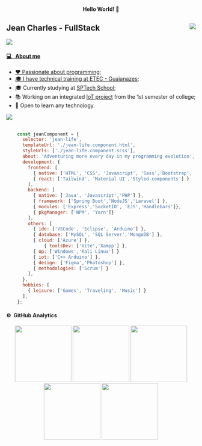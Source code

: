 


<h4 align="center"> Hello World! 👋 </h4>

## Jean Charles - FullStack <img src="https://komarev.com/ghpvc/?username=jeancharlesx64&color=539BF5" align="right">
<a href="https://github.com/DenverCoder1/readme-typing-svg"><img src="https://readme-typing-svg.herokuapp.com?&font=IBM+Plex+Sans&color=&size=20&lines=Software+Developer+and+Analyst;" />

#### 💻 &nbsp; About me
- ❤ Passionate about programming;
- 🎓 I have technical training at [ETEC - Guaianazes](https://www.cps.sp.gov.br/etecs/etec-de-guaianazes-guaianazes/);
- 🎓 Currently studying at [SPTech School](https://www.sptech.school/);
- 📚 Working on an integrated [IoT project](https://github.com/soytech-solutions) from the 1st semester of college;
- 🌱 Open to learn any technology.

<img src="https://user-images.githubusercontent.com/73097560/115834477-dbab4500-a447-11eb-908a-139a6edaec5c.gif"><br><br>

```javascript 
	const jeanComponent = {
	  selector: 'jean-life',
	  templateUrl: './jean-life.component.html',
	  styleUrls: ['./jean-life.component.scss'],
	  about: 'Adventuring more every day in my programming evolution',
	  development: {
	    frontend: [
	      { native: ['HTML', 'CSS', 'Javascript', 'Sass','Bootstrap', 'Materialize'] },
	      { react: ['Tailwind', 'Material UI','Styled-components'] }
	    ],
	    backend: [
	      { native: ['Java', 'Javascript','PHP'] },
	      { framework: ['Spring Boot','NodeJS','Laravel'] },
	      { modules: ['Express','SocketIO', 'EJS','Handlebars']},
	      { pkgManager: ['NPM', 'Yarn']}
	    ],
	    others: [
	      { ide: ['VSCode', 'Eclipse', 'Arduino'] },
	      { database: ['MySQL', 'SQL Server','MongoDB'] },
	      { cloud: ['Azure'] },
              { toolsDev: ['Vite','Xampp'] },
	      { op: ['Windows','Kali Linux'] }
	      { iot: ['C++ Arduino'] },
	      { design: ['Figma','Photoshop'] },
	      { methodologies: ['Scrum'] }
	    ],
	  },
	  hobbies: [
	    { leisure: ['Games', 'Traveling', 'Music'] }
	  ],
	};
```

#### ⚙️ &nbsp;GitHub Analytics 
<div align="center">
  <img height="150em" src="http://github-profile-summary-cards.vercel.app/api/cards/stats?username=jeancharlesx64&theme=github_dark"/> 
  <img height="150em" src="https://github-readme-stats.vercel.app/api/top-langs/?username=jeancharlesx64&layout=compact&langs_count=7&theme=github_dark&hide_border=true"/>
  <img height="150em" src="http://github-profile-summary-cards.vercel.app/api/cards/repos-per-language?username=jeancharlesx64&theme=github_dark"/>
  <img height="150em" src="http://github-profile-summary-cards.vercel.app/api/cards/profile-details?username=jeancharlesx64&theme=github_dark"/>
  <img height="150em" src="http://github-profile-summary-cards.vercel.app/api/cards/productive-time?username=jeancharlesx64&theme=github_dark&utcOffset=-3"/> <br>
</div>

